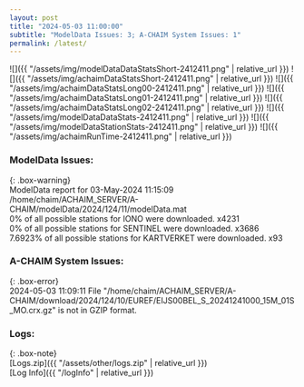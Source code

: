 ```yaml
---
layout: post
title: "2024-05-03 11:00:00"
subtitle: "ModelData Issues: 3; A-CHAIM System Issues: 1"
permalink: /latest/
---
```


![]({{ "/assets/img/modelDataDataStatsShort-2412411.png" | relative_url }})
![]({{ "/assets/img/achaimDataStatsShort-2412411.png" | relative_url }})
![]({{ "/assets/img/achaimDataStatsLong00-2412411.png" | relative_url }})
![]({{ "/assets/img/achaimDataStatsLong01-2412411.png" | relative_url }})
![]({{ "/assets/img/achaimDataStatsLong02-2412411.png" | relative_url }})
![]({{ "/assets/img/modelDataDataStats-2412411.png" | relative_url }})
![]({{ "/assets/img/modelDataStationStats-2412411.png" | relative_url }})
![]({{ "/assets/img/achaimRunTime-2412411.png" | relative_url }})


### ModelData Issues:  
  
{: .box-warning}  
 ModelData report for 03-May-2024 11:15:09   
 /home/chaim/ACHAIM_SERVER/A-CHAIM/modelData/2024/124/11/modelData.mat   
 0% of all possible stations for IONO were downloaded. x4231   
 0% of all possible stations for SENTINEL were downloaded. x3686   
 7.6923% of all possible stations for KARTVERKET were downloaded. x93   
  
### A-CHAIM System Issues:  
  
{: .box-error}  
2024-05-03 11:09:11 File "/home/chaim/ACHAIM_SERVER/A-CHAIM/download/2024/124/10/EUREF/EIJS00BEL_S_20241241000_15M_01S_MO.crx.gz" is not in GZIP format.  

### Logs:  
  
{: .box-note}  
[Logs.zip]({{ "/assets/other/logs.zip" | relative_url }})  
[Log Info]({{ "/logInfo" | relative_url }})  
